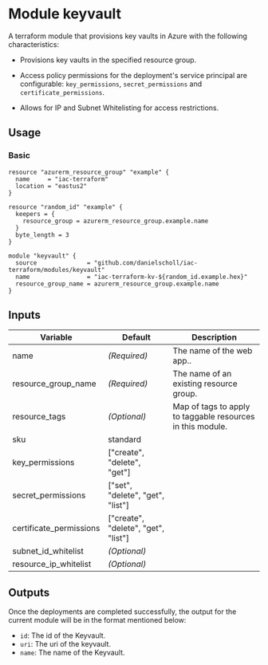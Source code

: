 # Module keyvault

A terraform module that provisions key vaults in Azure with the following characteristics:

- Provisions key vaults in the specified resource group.

- Access policy permissions for the deployment's service principal are configurable: `key_permissions`, `secret_permissions` and `certificate_permissions`.

- Allows for IP and Subnet Whitelisting for access restrictions.

## Usage

### Basic

```
resource "azurerm_resource_group" "example" {
  name     = "iac-terraform"
  location = "eastus2"
}

resource "random_id" "example" {
  keepers = {
    resource_group = azurerm_resource_group.example.name
  }
  byte_length = 3
}

module "keyvault" {
  source              = "github.com/danielscholl/iac-terraform/modules/keyvault"
  name                = "iac-terraform-kv-${random_id.example.hex}"
  resource_group_name = azurerm_resource_group.example.name
}
```

## Inputs

| Variable                      | Default                              | Description                          | 
| ----------------------------- | ------------------------------------ | ------------------------------------ |
| name                          | _(Required)_                         | The name of the web app..        |
| resource_group_name           | _(Required)_                         | The name of an existing resource group. |
| resource_tags                 | _(Optional)_                         | Map of tags to apply to taggable resources in this module. |
| sku                           | standard                             |
| key_permissions               | ["create", "delete", "get"]          |
| secret_permissions            | ["set", "delete", "get", "list"]     |
| certificate_permissions       | ["create", "delete", "get", "list"]  |
| subnet_id_whitelist           | _(Optional)_                         |
| resource_ip_whitelist         | _(Optional)_                         |


## Outputs

Once the deployments are completed successfully, the output for the current module will be in the format mentioned below:

- `id`: The id of the Keyvault.
- `uri`: The uri of the keyvault.
- `name`: The name of the Keyvault.
